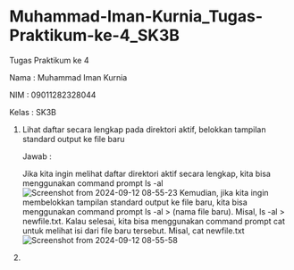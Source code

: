 # Muhammad-Iman-Kurnia_Tugas-Praktikum-ke-4_SK3B

Tugas Praktikum ke 4

Nama   : Muhammad Iman Kurnia

NIM    : 09011282328044

Kelas  : SK3B 

1. Lihat daftar secara lengkap pada direktori aktif, belokkan tampilan standard output ke file baru

   Jawab :

   Jika kita ingin melihat daftar direktori aktif secara lengkap, kita bisa menggunakan command prompt ls -al
   ![Screenshot from 2024-09-12 08-55-23](https://github.com/user-attachments/assets/86711a2d-ebb2-4139-abc3-fd7786a60eef)
   Kemudian, jika kita ingin membelokkan tampilan standard output ke file baru, kita bisa menggunakan command prompt ls -al > (nama file baru). Misal, ls -al > newfile.txt.
   Kalau selesai, kita bisa menggunakan command prompt cat untuk melihat isi dari file baru tersebut. Misal, cat newfile.txt
   ![Screenshot from 2024-09-12 08-55-58](https://github.com/user-attachments/assets/953288d3-c434-4a5b-8772-dcdca8ae1cd3)

2. 

   


